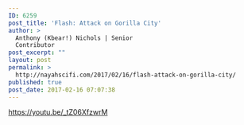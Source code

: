 ```yaml
---
ID: 6259
post_title: 'Flash: Attack on Gorilla City'
author: >
  Anthony (Kbear!) Nichols | Senior
  Contributor
post_excerpt: ""
layout: post
permalink: >
  http://nayahscifi.com/2017/02/16/flash-attack-on-gorilla-city/
published: true
post_date: 2017-02-16 07:07:38
---
```

https://youtu.be/_tZ06XfzwrM